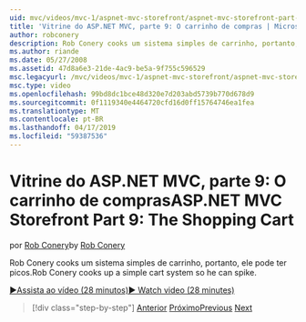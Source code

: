 ```yaml
---
uid: mvc/videos/mvc-1/aspnet-mvc-storefront/aspnet-mvc-storefront-part-9-the-shopping-cart
title: 'Vitrine do ASP.NET MVC, parte 9: O carrinho de compras | Microsoft Docs'
author: robconery
description: Rob Conery cooks um sistema simples de carrinho, portanto, ele pode ter picos.
ms.author: riande
ms.date: 05/27/2008
ms.assetid: 47d8a6e3-21de-4ac9-be5a-9f755c596529
msc.legacyurl: /mvc/videos/mvc-1/aspnet-mvc-storefront/aspnet-mvc-storefront-part-9-the-shopping-cart
msc.type: video
ms.openlocfilehash: 99bd8dc1bce48d320e7d203abd5739b770d678d9
ms.sourcegitcommit: 0f1119340e4464720cfd16d0ff15764746ea1fea
ms.translationtype: MT
ms.contentlocale: pt-BR
ms.lasthandoff: 04/17/2019
ms.locfileid: "59387536"
---
```

# <a name="aspnet-mvc-storefront-part-9-the-shopping-cart"></a><span data-ttu-id="7f0bb-103">Vitrine do ASP.NET MVC, parte 9: O carrinho de compras</span><span class="sxs-lookup"><span data-stu-id="7f0bb-103">ASP.NET MVC Storefront Part 9: The Shopping Cart</span></span>

<span data-ttu-id="7f0bb-104">por [Rob Conery](https://github.com/robconery)</span><span class="sxs-lookup"><span data-stu-id="7f0bb-104">by [Rob Conery](https://github.com/robconery)</span></span>

<span data-ttu-id="7f0bb-105">Rob Conery cooks um sistema simples de carrinho, portanto, ele pode ter picos.</span><span class="sxs-lookup"><span data-stu-id="7f0bb-105">Rob Conery cooks up a simple cart system so he can spike.</span></span>

[<span data-ttu-id="7f0bb-106">&#9654;Assista ao vídeo (28 minutos)</span><span class="sxs-lookup"><span data-stu-id="7f0bb-106">&#9654; Watch video (28 minutes)</span></span>](https://channel9.msdn.com/Blogs/ASP-NET-Site-Videos/aspnet-mvc-storefront-part-9-the-shopping-cart)

> [!div class="step-by-step"]
> <span data-ttu-id="7f0bb-107">[Anterior](aspnet-mvc-storefront-part-8-testing-controllers-iteration-1-complete.md)
> [Próximo](aspnet-mvc-storefront-part-10-shopping-cart-refactor-and-authorization.md)</span><span class="sxs-lookup"><span data-stu-id="7f0bb-107">[Previous](aspnet-mvc-storefront-part-8-testing-controllers-iteration-1-complete.md)
[Next](aspnet-mvc-storefront-part-10-shopping-cart-refactor-and-authorization.md)</span></span>
